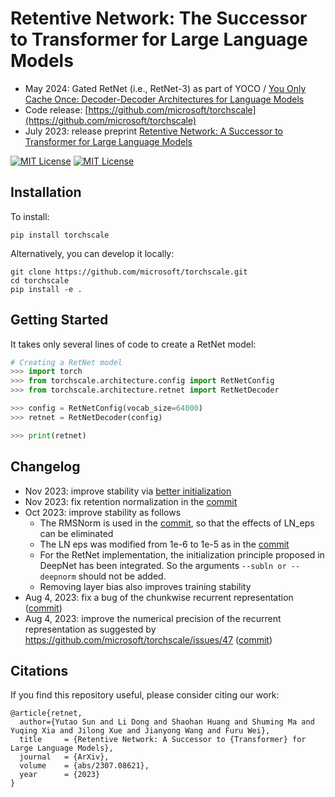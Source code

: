 # Retentive Network: The Successor to Transformer for Large Language Models

- May 2024: Gated RetNet (i.e., RetNet-3) as part of YOCO / [You Only Cache Once: Decoder-Decoder Architectures for Language Models](https://arxiv.org/abs/2405.05254)
- Code release: [https://github.com/microsoft/torchscale](https://github.com/microsoft/torchscale)
- July 2023: release preprint [Retentive Network: A Successor to Transformer for Large Language Models](https://arxiv.org/abs/2307.08621)

<p>
  <a href="https://github.com/microsoft/torchscale/blob/main/LICENSE"><img alt="MIT License" src="https://img.shields.io/badge/license-MIT-blue.svg" /></a>
  <a href="https://pypi.org/project/torchscale"><img alt="MIT License" src="https://badge.fury.io/py/torchscale.svg" /></a>
</p>

## Installation

To install:
```
pip install torchscale
```

Alternatively, you can develop it locally:
```
git clone https://github.com/microsoft/torchscale.git
cd torchscale
pip install -e .
```

## Getting Started

It takes only several lines of code to create a RetNet model:

```python
# Creating a RetNet model
>>> import torch
>>> from torchscale.architecture.config import RetNetConfig
>>> from torchscale.architecture.retnet import RetNetDecoder

>>> config = RetNetConfig(vocab_size=64000)
>>> retnet = RetNetDecoder(config)

>>> print(retnet)
```

## Changelog

- Nov 2023: improve stability via [better initialization](https://github.com/microsoft/torchscale/commit/ff7c1f286503a4aa84ee90dbd68ee4d5af465d12)
- Nov 2023: fix retention normalization in the [commit](https://github.com/microsoft/torchscale/commit/fdd8838a756c7c435d7f8a1e4303e150dfac7442)
- Oct 2023: improve stability as follows
  - The RMSNorm is used in the [commit](https://github.com/microsoft/torchscale/commit/5c89ffbeea3ba458a865a569f947bf82cca50090), so that the effects of LN_eps can be eliminated
  - The LN eps was modified from 1e-6 to 1e-5 as in the [commit](https://github.com/microsoft/torchscale/commit/d1fefe9c22bad07535f56c4c461b94588dd8cc84)
  - For the RetNet implementation, the initialization principle proposed in DeepNet has been integrated. So the arguments `--subln or --deepnorm` should not be added.
  - Removing layer bias also improves training stability
- Aug 4, 2023: fix a bug of the chunkwise recurrent representation ([commit](https://github.com/microsoft/torchscale/commit/0b1f113985a0339bc322b0c7df91be0f745cb311))
- Aug 4, 2023: improve the numerical precision of the recurrent representation as suggested by https://github.com/microsoft/torchscale/issues/47 ([commit](https://github.com/microsoft/torchscale/commit/7f0bf80a7e41e6fe2d3bf1fda570fbbf8ecc13a4))

## Citations

If you find this repository useful, please consider citing our work:

```
@article{retnet,
  author={Yutao Sun and Li Dong and Shaohan Huang and Shuming Ma and Yuqing Xia and Jilong Xue and Jianyong Wang and Furu Wei},
  title     = {Retentive Network: A Successor to {Transformer} for Large Language Models},
  journal   = {ArXiv},
  volume    = {abs/2307.08621},
  year      = {2023}
}
```
